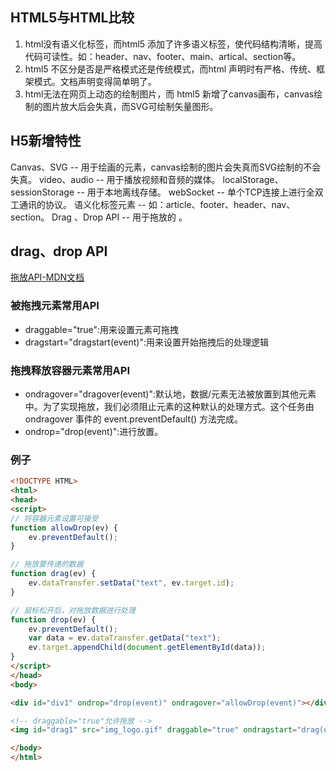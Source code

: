 ## HTML5与HTML比较

1. html没有语义化标签，而html5 添加了许多语义标签，使代码结构清晰，提高代码可读性。如：header、nav、footer、main、artical、section等。
2. html5 不区分是否是严格模式还是传统模式，而html 声明时有严格、传统、框架模式。文档声明变得简单明了。
3. html无法在网页上动态的绘制图片，而 html5 新增了canvas画布，canvas绘制的图片放大后会失真，而SVG可绘制矢量图形。

## H5新增特性

Canvas、SVG -- 用于绘画的元素，canvas绘制的图片会失真而SVG绘制的不会失真。
video、audio -- 用于播放视频和音频的媒体。
localStorage、sessionStorage -- 用于本地离线存储。
webSocket -- 单个TCP连接上进行全双工通讯的协议。
语义化标签元素 -- 如：article、footer、header、nav、section。
Drag 、Drop API -- 用于拖放的 。

## drag、drop API

[拖放API-MDN文档](https://developer.mozilla.org/zh-CN/docs/Web/API/HTML_Drag_and_Drop_API)

### 被拖拽元素常用API

- draggable="true":用来设置元素可拖拽
- dragstart="dragstart(event)":用来设置开始拖拽后的处理逻辑

### 拖拽释放容器元素常用API

- ondragover="dragover(event)":默认地，数据/元素无法被放置到其他元素中。为了实现拖放，我们必须阻止元素的这种默认的处理方式。这个任务由 ondragover 事件的 event.preventDefault() 方法完成。
- ondrop="drop(event)":进行放置。

### 例子

```html
<!DOCTYPE HTML>
<html>
<head>
<script>
// 将容器元素设置可接受
function allowDrop(ev) {
    ev.preventDefault();
}

// 拖放要传递的数据
function drag(ev) {
    ev.dataTransfer.setData("text", ev.target.id);
}

// 鼠标松开后，对拖放数据进行处理
function drop(ev) {
    ev.preventDefault();
    var data = ev.dataTransfer.getData("text");
    ev.target.appendChild(document.getElementById(data));
}
</script>
</head>
<body>

<div id="div1" ondrop="drop(event)" ondragover="allowDrop(event)"></div>

<!-- draggable="true"允许拖放 -->
<img id="drag1" src="img_logo.gif" draggable="true" ondragstart="drag(event)" width="336" height="69">

</body>
</html>
```

